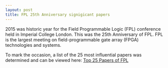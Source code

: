 ```yaml
---
layout: post
title: FPL 25th Anniversary signigicant papers
---
```


2015 was historic year for the Field Programmable Logic (FPL) conference held in Imperial College London. This was the 25th Anniversary of FPL. 
FPL is the largest meeting on field-programmable gate array (FPGA) technologies and systems.

To mark the occasion, a list of the 25 most influential papers was determined and can be viewed here: [Top 25 Papers of FPL](http://www.fpl2015.org/?page=sig_papers)
